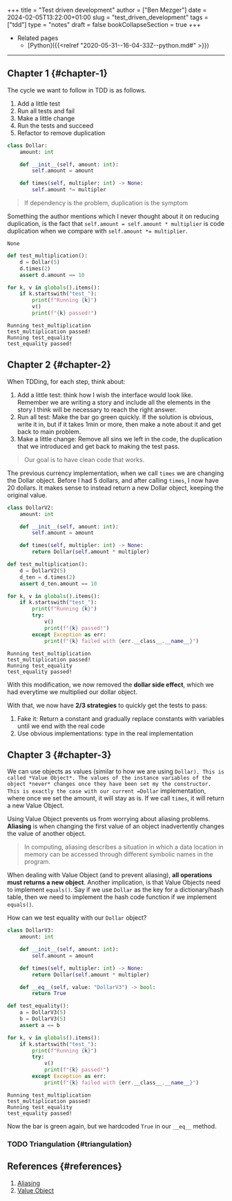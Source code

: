 +++
title = "Test driven development"
author = ["Ben Mezger"]
date = 2024-02-05T13:22:00+01:00
slug = "test_driven_development"
tags = ["tdd"]
type = "notes"
draft = false
bookCollapseSection = true
+++

-   Related pages
    -   [Python]({{<relref "2020-05-31--16-04-33Z--python.md#" >}})

---


## Chapter 1 {#chapter-1}

The cycle we want to follow in TDD is as follows.

1.  Add a little test
2.  Run all tests and fail
3.  Make a little change
4.  Run the tests and succeed
5.  Refactor to remove duplication

<!--listend-->

```python
class Dollar:
    amount: int

    def __init__(self, amount: int):
        self.amount = amount

    def times(self, multipler: int) -> None:
        self.amount *= multipler
```

> If dependency is the problem, duplication is the symptom

Something the author mentions which I never thought about it on reducing
duplication, is the fact that `self.amount = self.amount * multiplier` is code
duplication when we compare with `self.amount *​​= multiplier`.

```text
None
```

```python
def test_multiplication():
    d = Dollar(5)
    d.times(2)
    assert d.amount == 10
```

```python
for k, v in globals().items():
    if k.startswith("test_"):
        print(f"Running {k}")
        v()
        print(f"{k} passed!")
```

```text
Running test_multiplication
test_multiplication passed!
Running test_equality
test_equality passed!
```


## Chapter 2 {#chapter-2}

When TDDing, for each step, think about:

1.  Add a little test: think how I wish the interface would look like. Remember
    we are writing a story and include all the elements in the story I think will
    be necessary to reach the right answer.
2.  Run all test: Make the bar go green quickly. If the solution is obvious,
    write it in, but if it takes 1min or more, then make a note about it and get
    back to main problem.
3.  Make a little change: Remove all sins we left in the code, the duplication
    that we introduced and get back to making the test pass.

> Our goal is to have clean code that works.

The previous currency implementation, when we call `times` we are changing the
Dollar object. Before I had 5 dollars, and after calling `times`, I now have 20
dollars. It makes sense to instead return a new Dollar object, keeping the
original value.

```python
class DollarV2:
    amount: int

    def __init__(self, amount: int):
        self.amount = amount

    def times(self, multipler: int) -> None:
        return Dollar(self.amount * multipler)
```

```python
def test_multiplication():
    d = DollarV2(5)
    d_ten = d.times(2)
    assert d_ten.amount == 10
```

```python
for k, v in globals().items():
    if k.startswith("test_"):
        print(f"Running {k}")
        try:
            v()
            print(f"{k} passed!")
        except Exception as err:
            print(f"{k} failed with {err.__class__.__name__}")
```

```text
Running test_multiplication
test_multiplication passed!
Running test_equality
test_equality passed!
```

With this modification, we now removed the **dollar side effect**, which we had
everytime we multiplied our dollar object.

With that, we now have **2/3 strategies** to quickly get the tests to pass:

1.  Fake it: Return a constant and gradually replace constants with variables
    until we end with the real code
2.  Use obvious implementations: type in the real implementation


## Chapter 3 {#chapter-3}

We can use objects as values (similar to how we are using `Dollar). This is
called *Value Object*. The values of the instance variables of the object
*never* changes once they have been set my the constructor. This is exactly the
case with our current =Dollar` implementation, where once we set the amount, it
will stay as is. If we call `times`, it will return a new Value Object.

Using Value Object prevents us from worrying about aliasing problems. **Aliasing**
is when changing the first value of an object inadvertently changes the value of
another object.

> In computing, aliasing describes a situation in which a data location in memory
> can be accessed through different symbolic names in the program.

When dealing with Value Object (and to prevent aliasing), **all operations must
returns a new object**. Another implication, is that Value Objects need to
implement `equals()`.
Say if we use `Dollar` as the key for a dictionary/hash table, then we need to
implement the hash code function if we implement `equals()`.

How can we test equality with our `Dollar` object?

```python
class DollarV3:
    amount: int

    def __init__(self, amount: int):
        self.amount = amount

    def times(self, multipler: int) -> None:
        return Dollar(self.amount * multipler)

    def __eq__(self, value: "DollarV3") -> bool:
        return True
```

```python
def test_equality():
    a = DollarV3(5)
    b = DollarV3(5)
    assert a == b
```

```python
for k, v in globals().items():
    if k.startswith("test_"):
        print(f"Running {k}")
        try:
            v()
            print(f"{k} passed!")
        except Exception as err:
            print(f"{k} failed with {err.__class__.__name__}")
```

```text
Running test_multiplication
test_multiplication passed!
Running test_equality
test_equality passed!
```

Now the bar is green again, but we hardcoded `True` in our `__eq__` method.


### <span class="org-todo todo TODO">TODO</span> Triangulation {#triangulation}


## References {#references}

1.  [Aliasing](https://en.wikipedia.org/wiki/Aliasing%5F(computing))
2.  [Value Object](https://en.wikipedia.org/wiki/Value%5Fobject)
